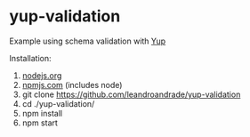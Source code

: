 # yup-validation
Example using schema validation with [Yup](https://github.com/jquense/yup)

Installation:

1. [nodejs.org](https://nodejs.org)
2. [npmjs.com](https://www.npmjs.com) (includes node)
3. git clone https://github.com/leandroandrade/yup-validation
3. cd ./yup-validation/
4. npm install
5. npm start